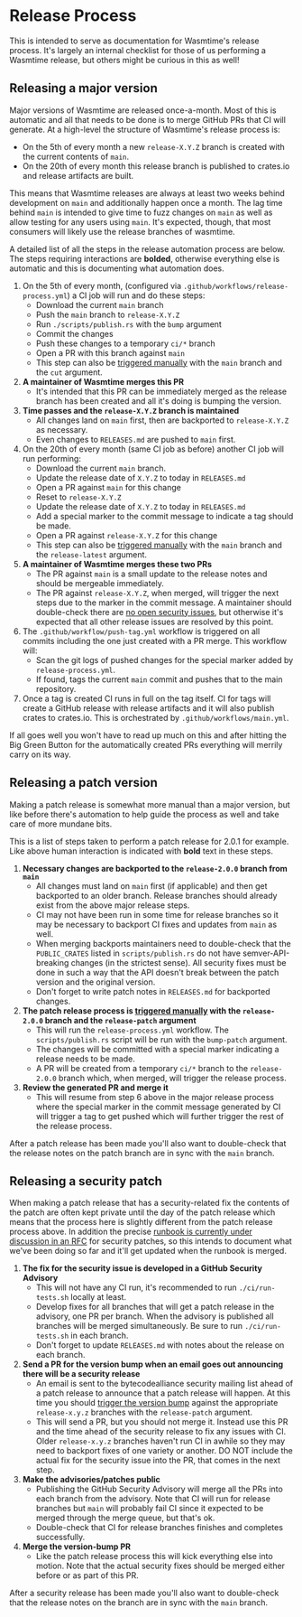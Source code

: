 # Release Process

This is intended to serve as documentation for Wasmtime's release process. It's
largely an internal checklist for those of us performing a Wasmtime release, but
others might be curious in this as well!

## Releasing a major version

Major versions of Wasmtime are released once-a-month. Most of this is automatic
and all that needs to be done is to merge GitHub PRs that CI will
generate. At a high-level the structure of Wasmtime's release process is:

* On the 5th of every month a new `release-X.Y.Z` branch is created with the
  current contents of `main`.
* On the 20th of every month this release branch is published to crates.io and
  release artifacts are built.

This means that Wasmtime releases are always at least two weeks behind
development on `main` and additionally happen once a month. The lag time behind
`main` is intended to give time to fuzz changes on `main` as well as allow
testing for any users using `main`. It's expected, though, that most consumers
will likely use the release branches of wasmtime.

A detailed list of all the steps in the release automation process are below.
The steps requiring interactions are **bolded**, otherwise everything else is
automatic and this is documenting what automation does.

1. On the 5th of every month, (configured via
   `.github/workflows/release-process.yml`) a CI job
   will run and do these steps:
   * Download the current `main` branch
   * Push the `main` branch to `release-X.Y.Z`
   * Run `./scripts/publish.rs` with the `bump` argument
   * Commit the changes
   * Push these changes to a temporary `ci/*` branch
   * Open a PR with this branch against `main`
   * This step can also be [triggered manually][ci-trigger] with the `main`
     branch and the `cut` argument.
2. **A maintainer of Wasmtime merges this PR**
   * It's intended that this PR can be immediately merged as the release branch
     has been created and all it's doing is bumping the version.
3. **Time passes and the `release-X.Y.Z` branch is maintained**
   * All changes land on `main` first, then are backported to `release-X.Y.Z` as
     necessary.
   * Even changes to `RELEASES.md` are pushed to `main` first.
4. On the 20th of every month (same CI job as before) another CI job will run
   performing:
   * Download the current `main` branch.
   * Update the release date of `X.Y.Z` to today in `RELEASES.md`
   * Open a PR against `main` for this change
   * Reset to `release-X.Y.Z`
   * Update the release date of `X.Y.Z` to today in `RELEASES.md`
   * Add a special marker to the commit message to indicate a tag should be made.
   * Open a PR against `release-X.Y.Z` for this change
   * This step can also be [triggered manually][ci-trigger] with the `main`
     branch and the `release-latest` argument.
5. **A maintainer of Wasmtime merges these two PRs**
   * The PR against `main` is a small update to the release notes and should be
     mergeable immediately.
   * The PR against `release-X.Y.Z`, when merged, will trigger the next steps due
     to the marker in the commit message. A maintainer should double-check there
     are [no open security issues][rustsec-issues], but otherwise it's expected
     that all other release issues are resolved by this point.
6. The `.github/workflow/push-tag.yml` workflow is triggered on all commits
   including the one just created with a PR merge. This workflow will:
   * Scan the git logs of pushed changes for the special marker added by
     `release-process.yml`.
   * If found, tags the current `main` commit and pushes that to the main
     repository.
7. Once a tag is created CI runs in full on the tag itself. CI for tags will
   create a GitHub release with release artifacts and it will also publish
   crates to crates.io. This is orchestrated by `.github/workflows/main.yml`.

If all goes well you won't have to read up much on this and after hitting the
Big Green Button for the automatically created PRs everything will merrily
carry on its way.

[rustsec-issues]: https://github.com/bytecodealliance/wasmtime/issues?q=RUSTSEC+is%3Aissue+is%3Aopen+
[ci-trigger]: https://github.com/bytecodealliance/wasmtime/actions/workflows/release-process.yml

## Releasing a patch version

Making a patch release is somewhat more manual than a major version, but like
before there's automation to help guide the process as well and take care of
more mundane bits.

This is a list of steps taken to perform a patch release for 2.0.1 for example.
Like above human interaction is indicated with **bold** text in these steps.

1. **Necessary changes are backported to the `release-2.0.0` branch from
   `main`**
   * All changes must land on `main` first (if applicable) and then get
     backported to an older branch. Release branches should already exist from
     the above major release steps.
   * CI may not have been run in some time for release branches so it may be
     necessary to backport CI fixes and updates from `main` as well.
   * When merging backports maintainers need to double-check that the
     `PUBLIC_CRATES` listed in `scripts/publish.rs` do not have
     semver-API-breaking changes (in the strictest sense). All security fixes
     must be done in such a way that the API doesn't break between the patch
     version and the original version.
   * Don't forget to write patch notes in `RELEASES.md` for backported changes.
2. **The patch release process is [triggered manually][ci-trigger] with
   the `release-2.0.0` branch and the `release-patch` argument**
   * This will run the `release-process.yml` workflow. The `scripts/publish.rs`
     script will be run with the `bump-patch` argument.
   * The changes will be committed with a special marker indicating a release
     needs to be made.
   * A PR will be created from a temporary `ci/*` branch to the `release-2.0.0`
     branch which, when merged, will trigger the release process.
3. **Review the generated PR and merge it**
   * This will resume from step 6 above in the major release process where the
     special marker in the commit message generated by CI will trigger a tag to
     get pushed which will further trigger the rest of the release process.

After a patch release has been made you'll also want to double-check that the
release notes on the patch branch are in sync with the `main` branch.

[bump-version]: https://github.com/bytecodealliance/wasmtime/actions/workflows/bump-version.yml

## Releasing a security patch

When making a patch release that has a security-related fix the contents of the
patch are often kept private until the day of the patch release which means that
the process here is slightly different from the patch release process above. In
addition the precise [runbook is currently under discussion in an
RFC](https://github.com/bytecodealliance/rfcs/pull/20) for security patches, so
this intends to document what we've been doing so far and it'll get updated when
the runbook is merged.

1. **The fix for the security issue is developed in a GitHub Security
   Advisory**
   * This will not have any CI run, it's recommended to run `./ci/run-tests.sh`
     locally at least.
   * Develop fixes for all branches that will get a patch release in the
     advisory, one PR per branch. When the advisory is published all branches
     will be merged simultaneously. Be sure to run `./ci/run-tests.sh` in each
     branch.
   * Don't forget to update `RELEASES.md` with notes about the release on
     each branch.
2. **Send a PR for the version bump when an email goes out announcing there will
   be a security release**
   * An email is sent to the bytecodealliance security mailing list ahead of a
     patch release to announce that a patch release will happen. At this time you
     should [trigger the version bump][ci-trigger] against the appropriate
     `release-x.y.z` branches with the `release-patch` argument.
   * This will send a PR, but you should not merge it. Instead use this PR and
     the time ahead of the security release to fix any issues with CI. Older
     `release-x.y.z` branches haven't run CI in awhile so they may need to
     backport fixes of one variety or another. DO NOT include the actual fix for
     the security issue into the PR, that comes in the next step.
3. **Make the advisories/patches public**
   * Publishing the GitHub Security Advisory will merge all the PRs into each
     branch from the advisory. Note that CI will run for release branches but
     `main` will probably fail CI since it expected to be merged through the
     merge queue, but that's ok.
   * Double-check that CI for release branches finishes and completes
     successfully.
4. **Merge the version-bump PR**
   * Like the patch release process this will kick everything else into motion.
     Note that the actual security fixes should be merged either before or as
     part of this PR.

After a security release has been made you'll also want to double-check that
the release notes on the branch are in sync with the `main` branch.
